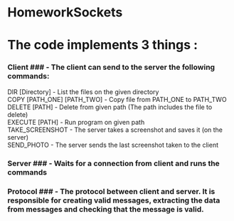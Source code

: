 # HomeworkSockets

# The code implements 3 things : #  

### Client ### - The client can send to the server the following commands:  
  DIR [Directory] - List the files on the given directory  
  COPY [PATH_ONE] [PATH_TWO] - Copy file from PATH_ONE to PATH_TWO  
  DELETE [PATH] - Delete from given path (The path includes the file to delete)  
  EXECUTE [PATH] - Run program on given path  
  TAKE_SCREENSHOT - The server takes a screenshot and saves it (on the server)  
  SEND_PHOTO - The server sends the last screenshot taken to the client  
    
 ### Server ### - Waits for a connection from client and runs the commands  
   
 ### Protocol ### - The protocol between client and server. It is responsible for creating valid messages, extracting the data from messages and checking that the message is valid.  
 
 




